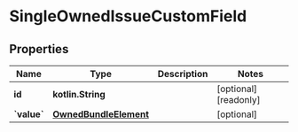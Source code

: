 
# SingleOwnedIssueCustomField

## Properties
Name | Type | Description | Notes
------------ | ------------- | ------------- | -------------
**id** | **kotlin.String** |  |  [optional] [readonly]
**&#x60;value&#x60;** | [**OwnedBundleElement**](OwnedBundleElement.md) |  |  [optional]



